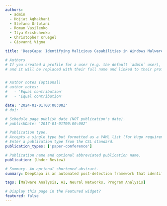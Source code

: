 ```yaml
---
authors:
  - admin
  - Hojjat Aghakhani
  - Stefano Ortolani
  - Roman Vasilenko
  - Ilya Grishchenko
  - Christopher Kruegel
  - Giovanni Vigna

title: 'DeepCapa: Identifying Malicious Capabilities in Windows Malware'

# Authors
# If you created a profile for a user (e.g. the default `admin` user), write the username (folder name) here
# and it will be replaced with their full name and linked to their profile.


# Author notes (optional)
# author_notes:
#   - 'Equal contribution'
#   - 'Equal contribution'

date: '2024-01-01T00:00:00Z'
# doi: ''

# Schedule page publish date (NOT publication's date).
# publishDate: '2017-01-01T00:00:00Z'

# Publication type.
# Accepts a single type but formatted as a YAML list (for Hugo requirements).
# Enter a publication type from the CSL standard.
publication_types: ['paper-conference']

# Publication name and optional abbreviated publication name.
publication: (Under Review)

# Summary. An optional shortened abstract.
summary: DeepCapa is an automated post-detection framework that identifies and maps potentially malicious capabilities in malware to the code that implements these capabilities. It proposes a novel feature engineering approach that statically extracts API-call sequences from multiple memory snapshots taken during a sample’s dynamic execution. This approach allows for more comprehensive code coverage and effectively counters anti-sandbox techniques. Deepcapa also proposes a neural network architecture to not only accurately detects capabilities but also provide interpretable detections.

tags: [Malware Analysis, AI, Neural Networks, Program Analysis]

# Display this page in the Featured widget?
featured: false
---
```



<!-- {{% callout note %}}
Click the _Cite_ button above to demo the feature to enable visitors to import publication metadata into their reference management software.
{{% /callout %}}

{{% callout note %}}
Create your slides in Markdown - click the _Slides_ button to check out the example.
{{% /callout %}}

Add the publication's **full text** or **supplementary notes** here. You can use rich formatting such as including [code, math, and images](https://docs.hugoblox.com/content/writing-markdown-latex/). -->
